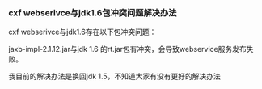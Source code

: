 ### cxf webserivce与jdk1.6包冲突问题解决办法

cxf webserivce与jdk1.6存在以下包冲突问题：

jaxb-impl-2.1.12.jar与jdk 1.6 的rt.jar包有冲突，会导致webservice服务发布失败。

我目前的解决办法是换回jdk 1.5，不知道大家有没有更好的解决办法


    


  